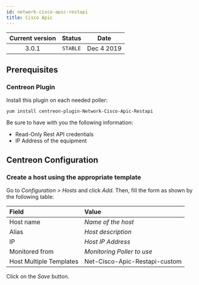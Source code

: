 ```yaml
---
id: network-cisco-apic-restapi
title: Cisco Apic
---
```


| Current version | Status | Date |
| :-: | :-: | :-: |
| 3.0.1 | `STABLE` | Dec  4 2019 |

## Prerequisites

### Centreon Plugin

Install this plugin on each needed poller:

``` shell
yum install centreon-plugin-Network-Cisco-Apic-Restapi
```

Be sure to have with you the following information:

  - Read-Only Rest API credentials
  - IP Address of the equipment

## Centreon Configuration

### Create a host using the appropriate template

Go to *Configuration \> Hosts* and click *Add*. Then, fill the form as shown by
the following table:

| Field                   | Value                         |
| :---------------------- | :---------------------------- |
| Host name               | *Name of the host*            |
| Alias                   | *Host description*            |
| IP                      | *Host IP Address*             |
| Monitored from          | *Monitoring Poller to use*    |
| Host Multiple Templates | Net-Cisco-Apic-Restapi-custom |

Click on the *Save* button.

